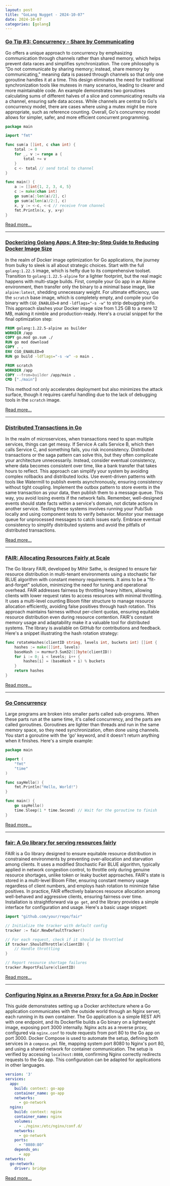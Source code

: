 ```yaml
---
layout: post
title: "GoLang Nugget - 2024-10-07"
date: 2024-10-07
categories: [golang]
---
```

### [Go Tip #3: Concurrency - Share by Communicating](https://medium.com/@lenonrodrigues/go-tip-3-concurrency-share-by-communicating-0184473a8a9d?source=rss------golang-5)

Go offers a unique approach to concurrency by emphasizing communication through channels rather than shared memory, which helps prevent data races and simplifies synchronization. The core philosophy is "Do not communicate by sharing memory; instead, share memory by communicating," meaning data is passed through channels so that only one goroutine handles it at a time. This design eliminates the need for traditional synchronization tools like mutexes in many scenarios, leading to clearer and more maintainable code. An example demonstrates two goroutines calculating sums of different halves of a slice and communicating results via a channel, ensuring safe data access. While channels are central to Go's concurrency model, there are cases where using a mutex might be more appropriate, such as reference counting. Overall, Go's concurrency model allows for simpler, safer, and more efficient concurrent programming.

```go
package main

import "fmt"

func sum(a []int, c chan int) {
    total := 0
    for _, v := range a {
        total += v
    }
    c <- total // send total to channel
}

func main() {
    a := []int{1, 2, 3, 4, 5}
    c := make(chan int)
    go sum(a[:len(a)/2], c)
    go sum(a[len(a)/2:], c)
    x, y := <-c, <-c // receive from channel
    fmt.Println(x, y, x+y)
}
```

[Read more...](https://medium.com/@lenonrodrigues/go-tip-3-concurrency-share-by-communicating-0184473a8a9d?source=rss------golang-5)

---

### [Dockerizing Golang Apps: A Step-by-Step Guide to Reducing Docker Image Size](https://medium.com/code-beyond/dockerizing-golang-apps-a-step-by-step-guide-to-reducing-docker-image-size-306898e7359e?source=rss------golang-5)

In the realm of Docker image optimization for Go applications, the journey from bulky to sleek is all about strategic choices. Start with the full `golang:1.22.5` image, which is hefty due to its comprehensive toolset. Transition to `golang:1.22.5-alpine` for a lighter footprint, but the real magic happens with multi-stage builds. First, compile your Go app in an Alpine environment, then transfer only the binary to a minimal base image, like `alpine:latest`, shedding unnecessary weight. For ultimate efficiency, use the `scratch` base image, which is completely empty, and compile your Go binary with `CGO_ENABLED=0` and `-ldflags="-s -w"` to strip debugging info. This approach slashes your Docker image size from 1.25 GB to a mere 12 MB, making it nimble and production-ready. Here's a crucial snippet for the final optimization step:

```dockerfile
FROM golang:1.22.5-alpine as builder
WORKDIR /app
COPY go.mod go.sum ./
RUN go mod download
COPY . .
ENV CGO_ENABLED=0
RUN go build -ldflags="-s -w" -o main .

FROM scratch
WORKDIR /app
COPY --from=builder /app/main .
CMD ["./main"]
```

This method not only accelerates deployment but also minimizes the attack surface, though it requires careful handling due to the lack of debugging tools in the `scratch` image.

[Read more...](https://medium.com/code-beyond/dockerizing-golang-apps-a-step-by-step-guide-to-reducing-docker-image-size-306898e7359e?source=rss------golang-5)

---

### [Distributed Transactions in Go](https://threedots.tech/post/distributed-transactions-in-go/)

In the realm of microservices, when transactions need to span multiple services, things can get messy. If Service A calls Service B, which then calls Service C, and something fails, you risk inconsistency. Distributed transactions or the saga pattern can solve this, but they often complicate your architecture unnecessarily. Instead, consider eventual consistency, where data becomes consistent over time, like a bank transfer that takes hours to reflect. This approach can simplify your system by avoiding complex rollbacks and distributed locks. Use event-driven patterns with tools like Watermill to publish events asynchronously, ensuring consistency without tight coupling. Implement the outbox pattern to store events in the same transaction as your data, then publish them to a message queue. This way, you avoid losing events if the network fails. Remember, well-designed events should state facts within a service's domain, not dictate actions in another service. Testing these systems involves running your Pub/Sub locally and using component tests to verify behavior. Monitor your message queue for unprocessed messages to catch issues early. Embrace eventual consistency to simplify distributed systems and avoid the pitfalls of distributed transactions.

[Read more...](https://threedots.tech/post/distributed-transactions-in-go/)

---

### [FAIR: Allocating Resources Fairly at Scale](https://medium.com/@mihsathe/fair-allocating-resources-fairly-at-scale-8c3a54ecee35?source=rss------golang-5)

The Go library FAIR, developed by Mihir Sathe, is designed to ensure fair resource distribution in multi-tenant environments using a stochastic fair BLUE algorithm with constant memory requirements. It aims to be a "fit-and-forget" solution, minimizing the need for tuning and operational overhead. FAIR addresses fairness by throttling heavy hitters, allowing clients with lower request rates to access resources with minimal throttling. It uses a multi-level counting Bloom filter structure to manage resource allocation efficiently, avoiding false positives through hash rotation. This approach maintains fairness without per-client quotas, ensuring equitable resource distribution even during resource contention. FAIR's constant memory usage and adaptability make it a valuable tool for distributed systems. The library is available on GitHub for contributions and feedback. Here's a snippet illustrating the hash rotation strategy:

```go
func rotateHashes(clientID string, levels int, buckets int) []int {
    hashes := make([]int, levels)
    baseHash := murmur3.Sum32([]byte(clientID))
    for i := 0; i < levels; i++ {
        hashes[i] = (baseHash + i) % buckets
    }
    return hashes
}
```

[Read more...](https://medium.com/@mihsathe/fair-allocating-resources-fairly-at-scale-8c3a54ecee35?source=rss------golang-5)

---

### [Go Concurrency](https://lokeshwaranc.com/2024/06/21/go-concurrency/)

Large programs are broken into smaller parts called sub-programs. When these parts run at the same time, it's called concurrency, and the parts are called goroutines. Goroutines are lighter than threads and run in the same memory space, so they need synchronization, often done using channels. You start a goroutine with the 'go' keyword, and it doesn't return anything when it finishes. Here's a simple example:

```go
package main

import (
    "fmt"
    "time"
)

func sayHello() {
    fmt.Println("Hello, World!")
}

func main() {
    go sayHello()
    time.Sleep(1 * time.Second) // Wait for the goroutine to finish
}
```

[Read more...](https://lokeshwaranc.com/2024/06/21/go-concurrency/)

---

### [fair: A Go library for serving resources fairly](https://github.com/satmihir/fair/)

FAIR is a Go library designed to ensure equitable resource distribution in constrained environments by preventing over-allocation and starvation among clients. It uses a modified Stochastic Fair BLUE algorithm, typically applied in network congestion control, to throttle only during genuine resource shortages, unlike token or leaky bucket approaches. FAIR's state is stored in a multi-level Bloom Filter, ensuring constant memory usage regardless of client numbers, and employs hash rotation to minimize false positives. In practice, FAIR effectively balances resource allocation among well-behaved and aggressive clients, ensuring fairness over time. Installation is straightforward via `go get`, and the library provides a simple interface for configuration and usage. Here's a basic usage snippet:

```go
import "github.com/your/repo/fair"

// Initialize the tracker with default config
tracker := fair.NewDefaultTracker()

// For each request, check if it should be throttled
if tracker.ShouldThrottle(clientID) {
    // Handle throttling
}

// Report resource shortage failures
tracker.ReportFailure(clientID)
```

[Read more...](https://github.com/satmihir/fair/)

---

### [Configuring Nginx as a Reverse Proxy for a Go App in Docker](https://medium.com/geekculture/configuring-nginx-as-a-reverse-proxy-for-a-go-app-in-docker-fa7fd6a66568?source=rss------golang-5)

This guide demonstrates setting up a Docker architecture where a Go application communicates with the outside world through an Nginx server, each running in its own container. The Go application is a simple REST API with one endpoint, and its Dockerfile builds a Go binary on a lightweight image, exposing port 3000 internally. Nginx acts as a reverse proxy, configured via `nginx.conf` to route requests from port 80 to the Go app on port 3000. Docker Compose is used to automate the setup, defining both services in a `compose.yml` file, mapping system port 8080 to Nginx's port 80, and using a shared network for container communication. The setup is verified by accessing `localhost:8080`, confirming Nginx correctly redirects requests to the Go app. This configuration can be adapted for applications in other languages.

```yaml
version: '3'
services:
  app:
    build: context: go-app
    container_name: go-app
    networks:
      - go-network
  nginx:
    build: context: nginx
    container_name: nginx
    volumes:
      - ./nginx:/etc/nginx/conf.d/
    networks:
      - go-network
    ports:
      - "8080:80"
    depends_on:
      - app
networks:
  go-network:
    driver: bridge
```

[Read more...](https://medium.com/geekculture/configuring-nginx-as-a-reverse-proxy-for-a-go-app-in-docker-fa7fd6a66568?source=rss------golang-5)